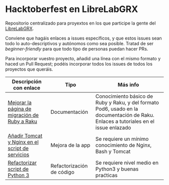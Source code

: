 # Hacktoberfest en LibreLabGRX

Repositorio centralizado para proyextos en los que participe la gente del [LibreLabGRX](https://librelabgrx.cc).

Conviene que hagáis enlaces a issues específicos, y que estos issues sean todo lo auto-descriptivos y autónomos como sea posible. Tratad de ser *beginner-friendly* para que todo tipo de personas puedan hacer PRs.

Para incorporar vuestro proyecto, añadid una línea con el mismo formato y haced un Pull Request; podéis incorporar todos los issues de todos los proyectos que queráis.


| Descripción con enlace                                                             | Tipo                   | Más info                                                                                                       |
|------------------------------------------------------------------------------------|------------------------|--------------------------------------------------------------------------------------------------------------------------------|
| [Mejorar la página de migración de Ruby a Raku](https://github.com/Raku/doc/issues/3652) | Documentación          | Conocimiento básico de Ruby y Raku, y del formato Pod6, usado en la documentación de Raku. Enlaces a tutoriales en el issue enlazado |
| [Añadir Tomcat y Nginx en el script de servicios](https://github.com/RafaelAybar/Bash-toolkit/issues/17) | Mejora de la app   | Se requiere un mínimo conocimiento de Nginx, Bash y Tomcat |
| [Refactorizar script de Python 3](https://github.com/RafaelAybar/qa-empleo/issues/5) | Refactorización de código  | Se requiere nivel medio en Python3 y buenas praćticas |
